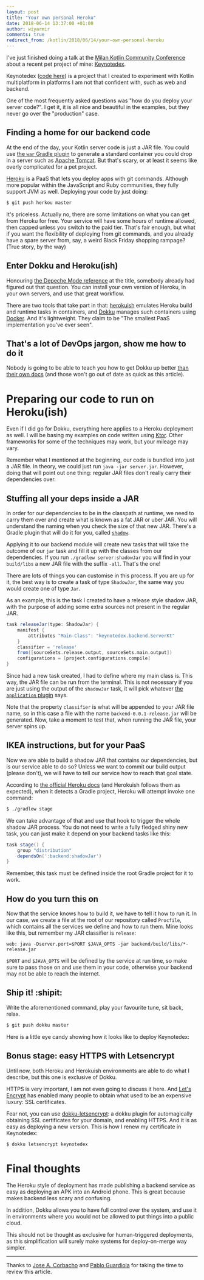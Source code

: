 ```yaml
---
layout: post
title: "Your own personal Heroku"
date: 2018-06-14 13:37:00 +01:00
author: wiyarmir
comments: true
redirect_from: /kotlin/2018/06/14/your-own-personal-heroku
---
```


I've just finished doing a talk at the [Milan Kotlin Community Conference](https://milan.kotlincommunityconf.com/) about a recent pet project of mine: [Keynotedex](https://keynotedex.wiyarmir.es/).

Keynotedex ([code here](https://github.com/wiyarmir/keynotedex)) is a project that I created to experiment with Kotlin multiplatform in platforms I am not that confident with, such as web and backend.

One of the most frequently asked questions was "how do you deploy your server code?". I get it, it is all nice and beautiful in the examples, but they never go over the "production" case.

## Finding a home for our backend code

At the end of the day, your Kotlin server code is just a JAR file. You could use [the `war` Gradle plugin](https://docs.gradle.org/current/userguide/war_plugin.html) to generate a standard container you could drop in a server such as [Apache Tomcat](http://tomcat.apache.org/). But that's scary, or at least it seems like overly complicated for a pet project.

[Heroku](https://www.heroku.com/) is a PaaS that lets you deploy apps with git commands. Although more popular within the JavaScript and Ruby communities, they fully support JVM as well. Deploying your code by just doing:

```bash
$ git push herkou master
```

It's priceless. Actually no, there are some limitations on what you can get from Heroku for free. Your service will have some hours of runtime allowed, then capped unless you switch to the paid tier. That's fair enough, but what if you want the flexibility of deploying from git commands, and you already have a spare server from, say, a weird Black Friday shopping rampage? (True story, by the way)

## Enter Dokku and Heroku(ish)

Honouring [the Depeche Mode reference](https://www.youtube.com/watch?v=i2GEOcEcRtY) at the title, somebody already had figured out that question. You can install your own version of Heroku, in your own servers, and use that great workflow.

There are two tools that take part in that: [herokuish](https://github.com/gliderlabs/herokuish) emulates Heroku build and runtime tasks in containers, and [Dokku](https://github.com/dokku/dokku) manages such containers using [Docker](https://www.docker.com/). And it's lightweight. They claim to be "The smallest PaaS implementation you've ever seen".

## That's a lot of DevOps jargon, show me how to do it

Nobody is going to be able to teach you how to get Dokku up better [than their own docs](http://dokku.viewdocs.io/dokku/) (and those won't go out of date as quick as this article).

# Preparing our code to run on Heroku(ish)

Even if I did go for Dokku, everything here applies to a Heroku deployment as well. I will be basing my examples on code written using [Ktor](http://ktor.io). Other frameworks for some of the techniques may work, but your mileage may vary.

Remember what I mentioned at the beginning, our code is bundled into just a JAR file. In theory, we could just run `java -jar server.jar`. However, doing that will point out one thing: regular JAR files don't really carry their dependencies over.

## Stuffing all your deps inside a JAR

In order for our dependencies to be in the classpath at runtime, we need to carry them over and create what is known as a fat JAR or uber JAR. You will understand the naming when you check the size of that new JAR. There's a Gradle plugin that will do it for you, called [`shadow`](https://github.com/johnrengelman/shadow). 

Applying it to our backend module will create new tasks that will take the outcome of our `jar` task and fill it up with the classes from our dependencies. If you run `./gradlew server:shadowJar` you will find in your `build/libs` a new JAR file with the suffix `-all`. That's the one! 

There are lots of things you can customise in this process. If you are up for it, the best way is to create a task of type `ShadowJar`, the same way you would create one of type `Jar`.

As an example, this is the task I created to have a release style shadow JAR, with the purpose of adding some extra sources not present in the regular JAR.

```groovy
task releaseJar(type: ShadowJar) {
    manifest {
        attributes "Main-Class": "keynotedex.backend.ServerKt"
    }
    classifier = 'release'
    from([sourceSets.release.output, sourceSets.main.output])
    configurations = [project.configurations.compile]
}
```

Since had a new task created, I had to define where my main class is. This way, the JAR file can be run from the terminal. This is not necessary if you are just using the output of the `shadowJar` task, it will pick whatever [the `application` plugin](https://docs.gradle.org/current/userguide/application_plugin.html) says.

Note that the property `classifier` is what will be appended to your JAR file name, so in this case a file with the name `backend-0.0.1-release.jar` will be generated. Now, take a moment to test that, when running the JAR file, your server spins up.

## IKEA instructions, but for your PaaS

Now we are able to build a shadow JAR that contains our dependencies, but is our service able to do so? Unless we want to commit our build output (please don't), we will have to tell our service how to reach that goal state.

According to [the official Heroku docs](https://devcenter.heroku.com/articles/deploying-gradle-apps-on-heroku#overview) (and Herokuish follows them as expected), when it detects a Gradle project, Heroku will attempt invoke one command:

```bash
$ ./gradlew stage
```

We can take advantage of that and use that hook to trigger the whole shadow JAR process. You do not need to write a fully fledged shiny new task, you can just make it depend on your backend tasks like this:

```groovy
task stage() {
    group "distribution"
    dependsOn(':backend:shadowJar')
}
```

Remember, this task must be defined inside the root Gradle project for it to work.

## How do you turn this on

Now that the service knows how to build it, we have to tell it how to run it. In our case, we create a file at the root of our repository called `Procfile`, which contains all the services we define and how to run them. Mine looks like this, but remember my JAR classifier is `release`:

```
web: java -Dserver.port=$PORT $JAVA_OPTS -jar backend/build/libs/*-release.jar
```

`$PORT` and `$JAVA_OPTS` will be defined by the service at run time, so make sure to pass those on and use them in your code, otherwise your backend may not be able to reach the internet.

## Ship it! :shipit:

Write the aforementioned command, play your favourite tune, sit back, relax.

```bash
$ git push dokku master
```

Here is a little eye candy showing how it looks like to deploy Keynotedex:

<script src="https://asciinema.org/a/M5Xlz2XsY7mkHfURPfQx2UQXZ.js" id="asciicast-M5Xlz2XsY7mkHfURPfQx2UQXZ" async></script>

## Bonus stage: easy HTTPS with Letsencrypt

Until now, both Heroku and Herokuish environments are able to do what I describe, but this one is exclusive of Dokku.

HTTPS is very important, I am not even going to discuss it here. And [Let's Encrypt](https://letsencrypt.org/) has enabled many people to obtain what used to be an expensive luxury: SSL certificates.

Fear not, you can use [dokku-letsencrypt](https://github.com/dokku/dokku-letsencrypt): a dokku plugin for automagically obtaining SSL certificates for your domain, and enabling HTTPS. And it is as easy as deploying a new version. This is how I renew my certificate in Keynotedex:

```bash
$ dokku letsencrypt keynotedex
```

# Final thoughts

The Heroku style of deployment has made publishing a backend service as easy as deploying an APK into an Android phone. This is great because makes backend less scary and confusing.

In addition, Dokku allows you to have full control over the system, and use it in environments where you would not be allowed to put things into a public cloud.

This should not be thought as exclusive for human-triggered deployments, as this simplification will surely make systems for deploy-on-merge way simpler. 

<hr />

Thanks to [Jose A. Corbacho](https://twitter.com/corbyjerez) and [Pablo Guardiola](https://twitter.com/Guardiola31337) for taking the time to review this article.